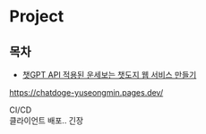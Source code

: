 # Project

## 목차

- [챗GPT API 적용된 운세보는 챗도지 웹 서비스 만들기](/WebService%20with%20GPT/README.md)

https://chatdoge-yuseongmin.pages.dev/


CI/CD  
클라이언트 배포.. 긴장